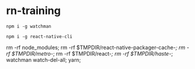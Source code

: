 # rn-training

`npm i -g watchman`

`npm i -g react-native-cli`

rm -rf node_modules;
rm -rf $TMPDIR/react-native-packager-cache-*;
rm -rf $TMPDIR/metro-*;
rm -rf $TMPDIR/react-*;
rm -rf $TMPDIR/haste-*;
watchman watch-del-all;
yarn;